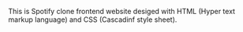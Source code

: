 This is Spotify clone frontend website desiged with HTML (Hyper text markup language) and CSS (Cascadinf style sheet).
